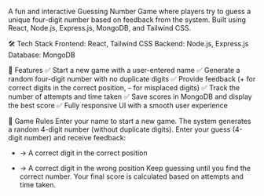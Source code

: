 A fun and interactive Guessing Number Game where players try to guess a unique four-digit number based on feedback from the system. Built using React, Node.js, Express.js, MongoDB, and Tailwind CSS.

🛠 Tech Stack
Frontend: React, Tailwind CSS
Backend: Node.js, Express.js
Database: MongoDB

📌 Features
✅ Start a new game with a user-entered name
✅ Generate a random four-digit number with no duplicate digits
✅ Provide feedback (+ for correct digits in the correct position, – for misplaced digits)
✅ Track the number of attempts and time taken
✅ Save scores in MongoDB and display the best score
✅ Fully responsive UI with a smooth user experience

📜 Game Rules
Enter your name to start a new game.
The system generates a random 4-digit number (without duplicate digits).
Enter your guess (4-digit number) and receive feedback:
+ → A correct digit in the correct position
- → A correct digit in the wrong position
Keep guessing until you find the correct number.
Your final score is calculated based on attempts and time taken.
